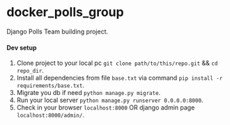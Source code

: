# docker_polls_group

Django Polls Team building project.

#### Dev setup

1. Clone project to your local pc `git clone path/to/this/repo.git` && `cd repo_dir`.
2. Install all dependencies from file `base.txt` via command `pip install -r requirements/base.txt`.
3. Migrate you db if need `python manage.py migrate`.
4. Run your local server `python manage.py runserver 0.0.0.0:8000`.
5. Check in your browser `localhost:8000` OR django admin page `localhost:8000/admin/`.


